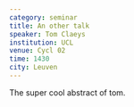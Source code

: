 ```yaml
---
category: seminar
title: An other talk
speaker: Tom Claeys
institution: UCL
venue: Cycl 02
time: 1430
city: Leuven
---
```


The super cool abstract of tom.

